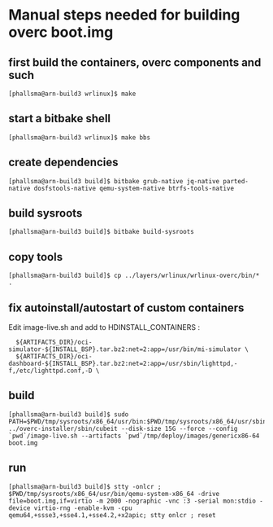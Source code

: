 # Manual steps needed for building overc boot.img

## first build the containers, overc components and such
```
[phallsma@arn-build3 wrlinux]$ make
```

## start a bitbake shell
```
[phallsma@arn-build3 wrlinux]$ make bbs
```

## create dependencies
```
[phallsma@arn-build3 build]$ bitbake grub-native jq-native parted-native dosfstools-native qemu-system-native btrfs-tools-native
```

## build sysroots
```
[phallsma@arn-build3 build]$ bitbake build-sysroots
```

## copy tools
```
[phallsma@arn-build3 build]$ cp ../layers/wrlinux/wrlinux-overc/bin/* .
```

## fix autoinstall/autostart of custom containers

Edit image-live.sh and add to HDINSTALL_CONTAINERS :

```
  ${ARTIFACTS_DIR}/oci-simulator-${INSTALL_BSP}.tar.bz2:net=2:app=/usr/bin/mi-simulator \
  ${ARTIFACTS_DIR}/oci-dashboard-${INSTALL_BSP}.tar.bz2:net=2:app=/usr/sbin/lighttpd,-f,/etc/lighttpd.conf,-D \
```

## build
```
[phallsma@arn-build3 build]$ sudo PATH=$PWD/tmp/sysroots/x86_64/usr/bin:$PWD/tmp/sysroots/x86_64/usr/sbin:$PATH ../overc-installer/sbin/cubeit --disk-size 15G --force --config `pwd`/image-live.sh --artifacts `pwd`/tmp/deploy/images/genericx86-64 boot.img
```

## run
```
[phallsma@arn-build3 build]$ stty -onlcr ; $PWD/tmp/sysroots/x86_64/usr/bin/qemu-system-x86_64 -drive file=boot.img,if=virtio -m 2000 -nographic -vnc :3 -serial mon:stdio -device virtio-rng -enable-kvm -cpu qemu64,+ssse3,+sse4.1,+sse4.2,+x2apic; stty onlcr ; reset
```


